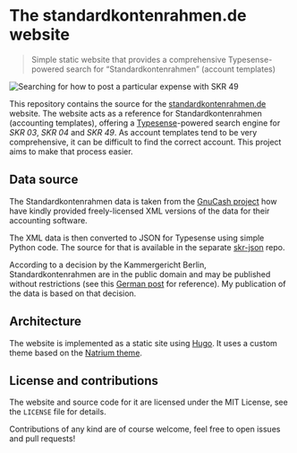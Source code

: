 # The standardkontenrahmen.de website

> Simple static website that provides a comprehensive Typesense-powered search for “Standardkontenrahmen” (account templates)

![Searching for how to post a particular expense with SKR 49](https://cdn.baltpeter.io/img/screenshot-standardkontenrahmen.png)

This repository contains the source for the [standardkontenrahmen.de](https://www.standardkontenrahmen.de) website. The website acts as a reference for Standardkontenrahmen (accounting templates), offering a [Typesense](https://typesense.org/)-powered search engine for *SKR 03*, *SKR 04* and *SKR 49*. As account templates tend to be very comprehensive, it can be difficult to find the correct account. This project aims to make that process easier.

## Data source

The Standardkontenrahmen data is taken from the [GnuCash project](https://gnucash.org/) how have kindly provided freely-licensed XML versions of the data for their accounting software.

The XML data is then converted to JSON for Typesense using simple Python code. The source for that is available in the separate [skr-json](https://github.com/baltpeter/skr-json) repo.

According to a decision by the Kammergericht Berlin, Standardkontenrahmen are in the public domain and may be published without restrictions (see this [German post](https://www.standardkontenrahmen.de/urheberrecht) for reference). My publication of the data is based on that decision.

## Architecture

The website is implemented as a static site using [Hugo](https://gohugo.io/). It uses a custom theme based on the [Natrium theme](https://github.com/mobybit/hugo-natrium-theme/).

## License and contributions

The website and source code for it are licensed under the MIT License, see the `LICENSE` file for details.

Contributions of any kind are of course welcome, feel free to open issues and pull requests!
